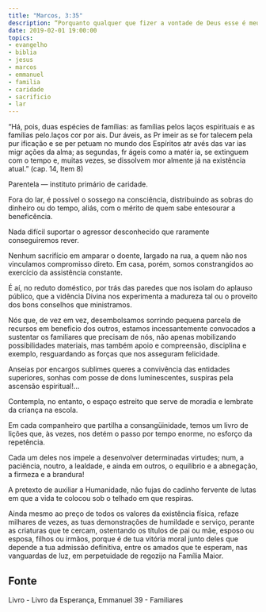 ```yaml
---
title: "Marcos, 3:35"
description: “Porquanto qualquer que fizer a vontade de Deus esse é meu irmão, minha irmã e minha mãe” Jesus
date: 2019-02-01 19:00:00
topics: 
- evangelho
- biblia
- jesus
- marcos
- emmanuel
- familia
- caridade
- sacrificio
- lar
---
```



“Há, pois, duas espécies de famílias: as famílias pelos
laços espirituais e as famílias pelo.laços cor por ais. Dur áveis, as
Pr imeir as se for talecem pela pur ificação e se per petuam no
mundo dos Espíritos atr avés das var ias migr ações da alma; as
segundas, fr ágeis como a matér ia, se extinguem com o tempo e,
muitas vezes, se dissolvem mor almente já na existência atual.”
(cap. 14, Item 8)

Parentela — instituto primário de caridade.

Fora do lar, é possível o sossego na consciência, distribuindo as sobras do
dinheiro ou do tempo, aliás, com o mérito de quem sabe entesourar a beneficência.

Nada difícil suportar o agressor desconhecido que raramente
conseguiremos rever.

Nenhum sacrifício em amparar o doente, largado na rua, a quem não nos
vinculamos compromisso direto. Em casa, porém, somos constrangidos ao exercício
da assistência constante.

É aí, no reduto doméstico, por trás das paredes que nos isolam do aplauso
público, que a vidência Divina nos experimenta a madureza tal ou o proveito dos
bons conselhos que ministramos.

Nós que, de vez em vez, desembolsamos sorrindo pequena parcela de
recursos em beneficio dos outros, estamos incessantemente convocados a sustentar
os familiares que precisam de nós, não apenas mobilizando possibilidades materiais,
mas também apoio e compreensão, disciplina e exemplo, resguardando as forças que
nos asseguram felicidade.

Anseias por encargos sublimes queres a convivência das entidades
superiores, sonhas com posse de dons luminescentes, suspiras pela ascensão
espiritual!...

Contempla, no entanto, o espaço estreito que serve de moradia e lembra­te
da criança na escola.

Em cada companheiro que partilha a consangüinidade, temos um livro de
lições que, às vezes, nos detém o passo por tempo enorme, no esforço da repetência.

Cada um deles nos impele a desenvolver determinadas virtudes; num, a
paciência, noutro, a lealdade, e ainda em outros, o equilíbrio e a abnegação, a
firmeza e a brandura!

A pretexto de auxiliar a Humanidade, não fujas do cadinho fervente de lutas
em que a vida te colocou sob o telhado em que respiras.

Ainda mesmo ao preço de todos os valores da existência física, refaze
milhares de vezes, as tuas demonstrações de humildade e serviço, perante as
criaturas que te cercam, ostentando os títulos de pai ou mãe, esposo ou esposa, filhos
ou irmãos, porque é de tua vitória moral junto deles que depende a tua admissão
definitiva, entre os amados que te esperam, nas vanguardas de luz, em perpetuidade
de regozijo na Família Maior.



## Fonte
Livro - Livro da Esperança, Emmanuel
39 - Familiares
